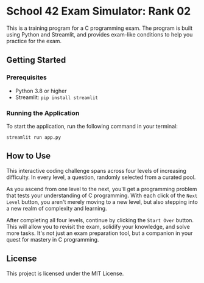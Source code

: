 # School 42 Exam Simulator: Rank 02

This is a training program for a C programming exam. The program is built using Python and Streamlit, and provides exam-like conditions to help you practice for the exam.

## Getting Started

### Prerequisites

- Python 3.8 or higher
- Streamlit: `pip install streamlit`

### Running the Application

To start the application, run the following command in your terminal:
```
streamlit run app.py
```

## How to Use
This interactive coding challenge spans across four levels of increasing difficulty. In every level, a question, randomly selected from a curated pool. 

As you ascend from one level to the next, you'll get a programming problem that tests your understanding of C programming. With each click of the `Next Level` button, you aren't merely moving to a new level, but also stepping into a new realm of complexity and learning.

After completing all four levels, continue by clicking the `Start Over` button. This will allow you to revisit the exam, solidify your knowledge, and solve more tasks. It's not just an exam preparation tool, but a companion in your quest for mastery in C programming.

## License
This project is licensed under the MIT License.
